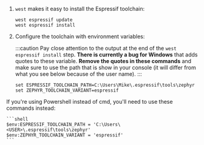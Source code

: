 1. `west` makes it easy to install the Espressif toolchain:

    ```shell
    west espressif update
    west espressif install
    ```

2. Configure the toolchain with environment variables:

    :::caution
    Pay close attention to the output at the end of the `west espressif install`
    step. **There is currently a bug for Windows** that adds quotes to these
    variable. **Remove the quotes in these commands** and make sure to use the
    path that is show in your console (it will differ from what you see below
    because of the user name).
    :::

    ```shell
    set ESPRESSIF_TOOLCHAIN_PATH=C:\Users\Mike\.espressif\tools\zephyr
    set ZEPHYR_TOOLCHAIN_VARIANT=espressif
    ```

If you're using Powershell instead of cmd, you'll need to use these commands instead:

    ```shell
    $env:ESPRESSIF_TOOLCHAIN_PATH = 'C:\Users\<USER>\.espressif\tools\zephyr'
    $env:ZEPHYR_TOOLCHAIN_VARIANT = 'espressif'
    ```

